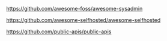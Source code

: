 

https://github.com/awesome-foss/awesome-sysadmin

https://github.com/awesome-selfhosted/awesome-selfhosted

https://github.com/public-apis/public-apis